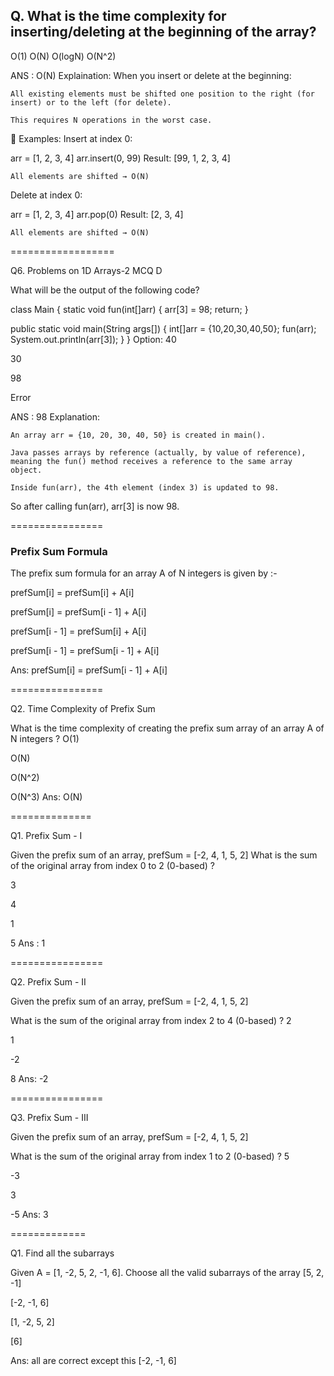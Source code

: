 ## Q. What is the time complexity for inserting/deleting at the beginning of the array?

O(1)
O(N)
O(logN)
O(N^2)


ANS : O(N)
Explaination:
When you insert or delete at the beginning:

    All existing elements must be shifted one position to the right (for insert) or to the left (for delete).

    This requires N operations in the worst case.

📌 Examples:
Insert at index 0:

arr = [1, 2, 3, 4]
arr.insert(0, 99)
 Result: [99, 1, 2, 3, 4]

    All elements are shifted → O(N)

Delete at index 0:

arr = [1, 2, 3, 4]
arr.pop(0)
 Result: [2, 3, 4]

    All elements are shifted → O(N)

==================

Q6. Problems on 1D Arrays-2 MCQ D

What will be the output of the following code?

class Main {
static void fun(int[]arr) {
arr[3] = 98;
return;
}

public static void main(String args[]) {
int[]arr = {10,20,30,40,50};
fun(arr);
System.out.println(arr[3]);
}
}
Option:
40

30

98

Error

ANS : 98
Explanation:

    An array arr = {10, 20, 30, 40, 50} is created in main().

    Java passes arrays by reference (actually, by value of reference), meaning the fun() method receives a reference to the same array object.

    Inside fun(arr), the 4th element (index 3) is updated to 98.

So after calling fun(arr), arr[3] is now 98.

================

### Prefix Sum Formula

The prefix sum formula for an array A of N integers is given by :-

prefSum[i] = prefSum[i] + A[i]

prefSum[i] = prefSum[i - 1] + A[i]

prefSum[i - 1] = prefSum[i] + A[i]

prefSum[i - 1] = prefSum[i - 1] + A[i]

Ans: prefSum[i] = prefSum[i - 1] + A[i]

================


Q2. Time Complexity of Prefix Sum

What is the time complexity of creating the prefix sum array of an array A of N integers ?
O(1)

O(N)

O(N^2)

O(N^3)
Ans: O(N)

==============

Q1. Prefix Sum - I

Given the prefix sum of an array, prefSum = [-2, 4, 1, 5, 2]
What is the sum of the original array from index 0 to 2 (0-based) ?

3

4

1

5
Ans : 1

================

Q2. Prefix Sum - II

Given the prefix sum of an array, prefSum = [-2, 4, 1, 5, 2]

What is the sum of the original array from index 2 to 4 (0-based) ?
2

1

-2

8
Ans: -2

================

Q3. Prefix Sum - III

Given the prefix sum of an array, prefSum = [-2, 4, 1, 5, 2]

What is the sum of the original array from index 1 to 2 (0-based) ?
5

-3

3

-5
Ans: 3

=============

Q1. Find all the subarrays

Given A = [1, -2, 5, 2, -1, 6]. Choose all the valid subarrays of the array
[5, 2, -1]

[-2, -1, 6]

[1, -2, 5, 2]

[6]

Ans: all are correct except this [-2, -1, 6]

